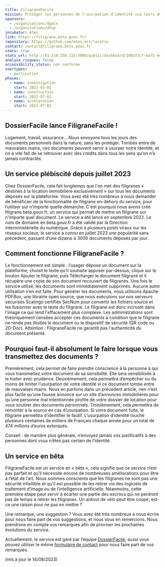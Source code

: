```yaml
---
title: FiligraneFacile
mission: Protéger les personnes de l'usurpation d'identité via leurs documents
sponsors:
  - /organisations/dgaln
  - /organisations/dhup
incubator: mtes
link: https://filigrane.beta.gouv.fr/
repository: https://github.com/mtes-mct/locatio
contact: contact@filigrane.beta.gouv.fr
stats: true
stats_url: http://51.210.250.115:3000/public/dashboard/199a72cf-6a75-4e28-bc07-103e4409ea07
analyse_risques: false
accessibility_status: non conforme
usertypes:
  - particulier
phases:
  - name: investigation
    start: 2022-05-01
  - name: construction
    start: 2022-07-01
  - name: acceleration
    start: 2023-07-01
---
```

## DossierFacile lance FiligraneFacile !

Logement, travail, assurance... Nous envoyons tous les jours des documents personnels dans la nature, sans les protéger. Tombés entre de mauvaises mains, ces documents peuvent servir à usurper notre identité, et on a vite fait de se retrouver avec des crédits dans tous les sens qu'on n’a jamais contractés.

## Un service plébiscité depuis juillet 2023

Chez DossierFacile, cela fait longtemps que l'on met des filigranes « destinés à la location immobilière exclusivement » sur tous les documents déposés sur la plateforme. Vous avez été très nombreux à nous demander de bénéficier de la fonctionnalité de filigrane en-dehors du service, pour l’utiliser sur n’importe quelle démarche.
C'est pourquoi nous avons créé filigrane.beta.gouv.fr, un service qui permet de mettre un filigrane sur n'importe quel document.
Le service a été lancé en septembre 2022. Le nom de domaine en beta.gouv.fr a été validé par la Direction interministérielle du numérique.
Grâce à plusieurs posts viraux sur les réseaux sociaux, le service a connu en juillet 2023 une popularité sans précédent, passant d’une dizaine à 3000 documents déposés par jour.

## Comment fonctionne FiligraneFacile ?
Le fonctionnement est simple : l’usager dépose un document sur la plateforme, choisit le texte qu’il souhaite apposer par-dessus, clique sur le bouton Ajouter le filigrane, puis Télécharger le document filigrané et il récupère une copie de son document recouvert de filigranes. Une fois le service utilisé, les documents sont immédiatement supprimés. Aucune autre utilisation n’en est faite.
Pour générer les documents, nous utilisons Apache PDFBox, une librairie open source, que nous exécutons sur nos serveurs sécurisés Scalingo certifiés SecNum pour convertir les fichiers source et les fusionner avec le texte du filigrane. Le filigrane est donc incrusté dans l'image ce qui rend l'effacement plus complexe.
Les administrations sont théoriquement censées accepter ces documents à condition que le filigrane ne rende pas illisible le document ou le dispositif de sécurité (QR code ou 2D-Doc).
Attention : FiligraneFacile ne garantit pas l'authenticité du document présenté.

## Pourquoi faut-il absolument le faire lorsque vous transmettez des documents ?
Premièrement, cela permet de faire prendre conscience à la personne à qui vous transmettez votre document de sa sensibilité. Elle sera sensibilisée à le traiter avec prudence.
Deuxièmement, cela permettra d’empêcher ou du moins de limiter l’usurpation de votre identité si ce document tombe entre de mauvaises mains. Nous en parlions dans un précédent article, rien n’est plus facile qu’une fausse annonce sur un site d’annonces immobilières pour qu’une personne mal intentionnée profite de votre dossier de location pour vous soutirer des documents personnels.
Troisièmement, cela permettra de remonter à la source en cas d’usurpation. Si votre document fuite, le filigrane permettra d’identifier le fautif.
L’usurpation d’identité touche plusieurs centaines de milliers de Français chaque année pour un total de 474 millions d’euros extorqués.

Conseil : de manière plus générale, n’envoyez jamais vos justificatifs à des personnes dont vous n’êtes pas certain de l’identité.

## Un service en bêta
FiligraneFacile est un service en « bêta », cela signifie que ce service n’est pas parfait et qu’il nécessite encore de nombreuses améliorations pour être à l’état de l’art.
Nous sommes conscients que les filigranes ne sont pas une sécurité infaillible et qu’il est possible de les retirer via des logiciels de traitement d’image ou de l’intelligence artificielle. Néanmoins, cette première étape peut servir à écarter une partie des escrocs qui ne perdront pas de temps à retirer les filigranes. Un antivol de vélo peut être coupé, est-ce une raison pour ne pas en mettre ?

Une remarque, une suggestion ?
Vous avez été très nombreux à nous écrire pour nous faire part de vos suggestions, et nous vous en remercions. Nous prendrons en compte vos remarques afin de prioriser les prochaines évolutions du service.

Actuellement, le service est géré par l’équipe [DossierFacile](https://beta.gouv.fr/startups/locatio.html), aussi vous pouvez utiliser le même [formulaire de contact](https://www.dossierfacile.fr/contact) pour nous faire part de vos remarques.

(mis à jour le 14/08/2023)
